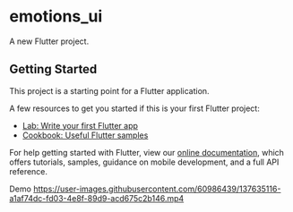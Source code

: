 # emotions_ui

A new Flutter project.




## Getting Started

This project is a starting point for a Flutter application.

A few resources to get you started if this is your first Flutter project:

- [Lab: Write your first Flutter app](https://flutter.dev/docs/get-started/codelab)
- [Cookbook: Useful Flutter samples](https://flutter.dev/docs/cookbook)

For help getting started with Flutter, view our
[online documentation](https://flutter.dev/docs), which offers tutorials,
samples, guidance on mobile development, and a full API reference.

Demo
https://user-images.githubusercontent.com/60986439/137635116-a1af74dc-fd03-4e8f-89d9-acd675c2b146.mp4

